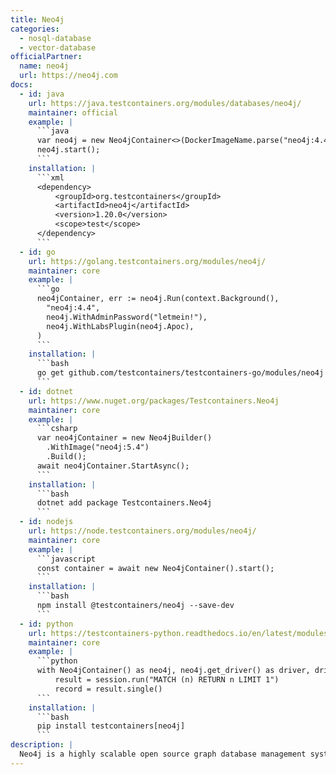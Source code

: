 ```yaml
---
title: Neo4j
categories:
  - nosql-database
  - vector-database
officialPartner:
  name: neo4j
  url: https://neo4j.com
docs:
  - id: java
    url: https://java.testcontainers.org/modules/databases/neo4j/
    maintainer: official
    example: |
      ```java
      var neo4j = new Neo4jContainer<>(DockerImageName.parse("neo4j:4.4"));
      neo4j.start();
      ```
    installation: |
      ```xml
      <dependency>
          <groupId>org.testcontainers</groupId>
          <artifactId>neo4j</artifactId>
          <version>1.20.0</version>
          <scope>test</scope>
      </dependency>
      ```
  - id: go
    url: https://golang.testcontainers.org/modules/neo4j/
    maintainer: core
    example: |
      ```go
      neo4jContainer, err := neo4j.Run(context.Background(),
        "neo4j:4.4",
        neo4j.WithAdminPassword("letmein!"),
        neo4j.WithLabsPlugin(neo4j.Apoc),
      )
      ```
    installation: |
      ```bash
      go get github.com/testcontainers/testcontainers-go/modules/neo4j
      ```
  - id: dotnet
    url: https://www.nuget.org/packages/Testcontainers.Neo4j
    maintainer: core
    example: |
      ```csharp
      var neo4jContainer = new Neo4jBuilder()
        .WithImage("neo4j:5.4")
        .Build();
      await neo4jContainer.StartAsync();
      ```
    installation: |
      ```bash
      dotnet add package Testcontainers.Neo4j
      ```
  - id: nodejs
    url: https://node.testcontainers.org/modules/neo4j/
    maintainer: core
    example: |
      ```javascript
      const container = await new Neo4jContainer().start();
      ```
    installation: |
      ```bash
      npm install @testcontainers/neo4j --save-dev
      ```
  - id: python
    url: https://testcontainers-python.readthedocs.io/en/latest/modules/neo4j/README.html
    maintainer: core
    example: |
      ```python
      with Neo4jContainer() as neo4j, neo4j.get_driver() as driver, driver.session() as session:
          result = session.run("MATCH (n) RETURN n LIMIT 1")
          record = result.single()
      ```
    installation: |
      ```bash
      pip install testcontainers[neo4j]
      ```
description: |
  Neo4j is a highly scalable open source graph database management system.
---
```

